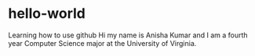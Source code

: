 # hello-world
Learning how to use github
Hi my name is Anisha Kumar and I am a fourth year Computer Science major at the University of Virginia.
